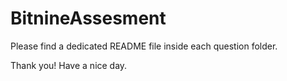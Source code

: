 # BitnineAssesment

Please find a dedicated README file inside each question folder.

Thank you! Have a nice day.
